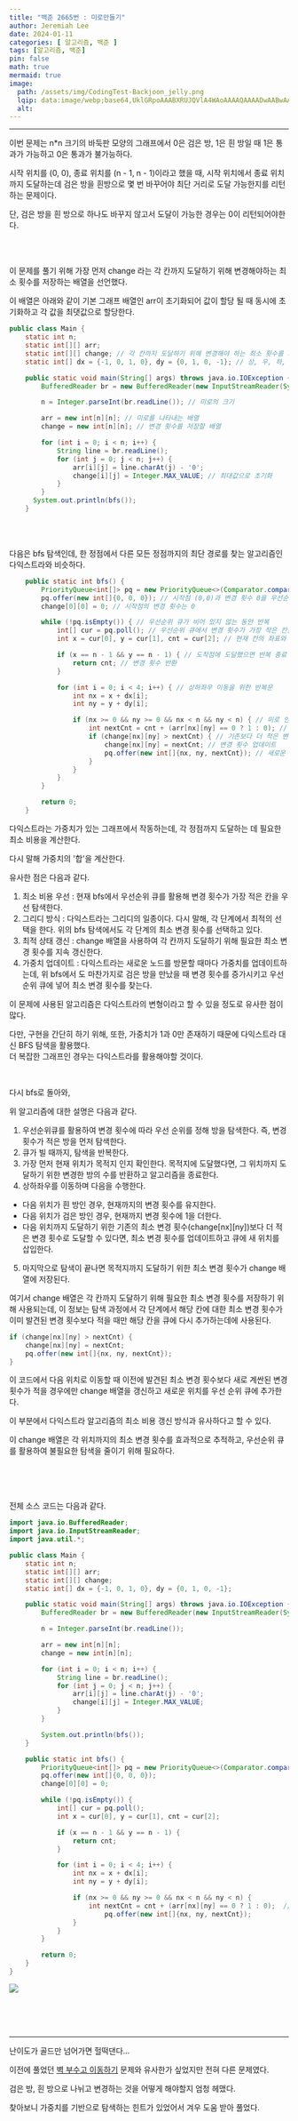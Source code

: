 ```yaml
---
title: "백준 2665번 : 미로만들기"
author: Jeremiah Lee
date: 2024-01-11
categories: [ 알고리즘, 백준 ]
tags: [알고리즘, 백준]
pin: false
math: true
mermaid: true
image: 
  path: /assets/img/CodingTest-Backjoon_jelly.png
  lqip: data:image/webp;base64,UklGRpoAAABXRUJQVlA4WAoAAAAQAAAADwAABwAAQUxQSDIAAAARL0AmbZurmr57yyIiqE8oiG0bejIYEQTgqiDA9vqnsUSI6H+oAERp2HZ65qP/VIAWAFZQOCBCAAAA8AEAnQEqEAAIAAVAfCWkAALp8sF8rgRgAP7o9FDvMCkMde9PK7euH5M1m6VWoDXf2FkP3BqV0ZYbO6NA/VFIAAAA
  alt: 
---
```

***

이번 문제는 n*n 크기의 바둑판 모양의 그래프에서 0은 검은 방, 1은 흰 방일 때 1은 통과가 가능하고 0은 통과가 불가능하다.

시작 위치를 (0, 0), 종료 위치를 (n - 1, n - 1)이라고 했을 때, 시작 위치에서 종료 위치까지 도달하는데 검은 방을 흰방으로 몇 번 바꾸어야 최단 거리로 도달 가능한지를 리턴하는 문제이다.

단, 검은 방을 흰 방으로 하나도 바꾸지 않고서 도달이 가능한 경우는 0이 리턴되어야한다.

<br>
<br>

이 문제를 풀기 위해 가장 먼저 change 라는 각 칸까지 도달하기 위해 변경해야하는 최소 횟수를 저장하는 배열을 선언했다.

이 배열은 아래와 같이 기본 그래프 배열인 arr이 초기화되어 값이 할당 될 때 동시에 초기화하고 각 값을 최댓값으로 할당한다.

```java
public class Main {
    static int n;
    static int[][] arr;
    static int[][] change; // 각 칸까지 도달하기 위해 변경해야 하는 최소 횟수를 저장
    static int[] dx = {-1, 0, 1, 0}, dy = {0, 1, 0, -1}; // 상, 우, 하, 좌 이동을 위한 배열

    public static void main(String[] args) throws java.io.IOException {
        BufferedReader br = new BufferedReader(new InputStreamReader(System.in));

        n = Integer.parseInt(br.readLine()); // 미로의 크기

        arr = new int[n][n]; // 미로를 나타내는 배열
        change = new int[n][n]; // 변경 횟수를 저장할 배열

        for (int i = 0; i < n; i++) {
            String line = br.readLine();
            for (int j = 0; j < n; j++) {
                arr[i][j] = line.charAt(j) - '0';
                change[i][j] = Integer.MAX_VALUE; // 최대값으로 초기화
            }
        }
      System.out.println(bfs());
    }
```

<br>
<br>

다음은 bfs 탐색인데, 한 정점에서 다른 모든 정점까지의 최단 경로를 찾는 알고리즘인 다익스트라와 비슷하다.

```java
    public static int bfs() {
        PriorityQueue<int[]> pq = new PriorityQueue<>(Comparator.comparingInt(o -> o[2]));
        pq.offer(new int[]{0, 0, 0}); // 시작점 (0,0)과 변경 횟수 0을 우선순위 큐에 추가
        change[0][0] = 0; // 시작점의 변경 횟수는 0

        while (!pq.isEmpty()) { // 우선순위 큐가 비어 있지 않는 동안 반복
            int[] cur = pq.poll(); // 우선순위 큐에서 변경 횟수가 가장 작은 칸을 꺼냄
            int x = cur[0], y = cur[1], cnt = cur[2]; // 현재 칸의 좌표와 변경 횟수

            if (x == n - 1 && y == n - 1) { // 도착점에 도달했으면 반복 종료
                return cnt; // 변경 횟수 반환
            }

            for (int i = 0; i < 4; i++) { // 상하좌우 이동을 위한 반복문
                int nx = x + dx[i];
                int ny = y + dy[i];

                if (nx >= 0 && ny >= 0 && nx < n && ny < n) { // 미로 안에 있는지 확인
                    int nextCnt = cnt + (arr[nx][ny] == 0 ? 1 : 0); // 다음 칸이 검은 방이면 변경 횟수 1 증가
                    if (change[nx][ny] > nextCnt) { // 기존보다 더 적은 변경 횟수로 갈 수 있다면
                        change[nx][ny] = nextCnt; // 변경 횟수 업데이트
                        pq.offer(new int[]{nx, ny, nextCnt}); // 새로운 변경 횟수로 우선순위 큐에 추가
                    }
                }
            }
        }

        return 0;
    }
```

다익스트라는 가중치가 있는 그래프에서 작동하는데, 각 정점까지 도달하는 데 필요한 최소 비용을 계산한다.

다시 말해 가중치의 '합'을 계산한다.

유사한 점은 다음과 같다.

1. 최소 비용 우선 : 현재 bfs에서 우선순위 큐를 활용해 변경 횟수가 가장 적은 칸을 우선 탐색한다.
2. 그리디 방식 : 다익스트라는 그리디의 일종이다. 다시 말해, 각 단계에서 최적의 선택을 한다. 위의 bfs 탐색에서도 각 단계의 최소 변경 횟수를 선택하고 있다.
3. 최적 상태 갱신 : change 배열을 사용하여 각 칸까지 도달하기 위해 필요한 최소 변경 횟수를 지속 갱신한다.
4. 가중치 업데이트 : 다익스트라는 새로운 노드를 방문할 때마다 가중치를 업데이트하는데, 위 bfs에서 도 마찬가지로 검은 방을 만났을 때 변경 횟수를 증가시키고 우선 순위 큐에 넣어 최소 변경 횟수를 찾는다.

이 문제에 사용된 알고리즘은 다익스트라의 변형이라고 할 수 있을 정도로 유사한 점이 많다.

다만, 구현을 간단히 하기 위해, 또한, 가중치가 1과 0만 존재하기 때문에 다익스트라 대신 BFS 탐색을 활용했다.   
더 복잡한 그래프인 경우는 다익스트라를 활용해야할 것이다.

<br>

다시 bfs로 돌아와,

위 알고리즘에 대한 설명은 다음과 같다.

1. 우선순위큐를 활용하여 변경 횟수에 따라 우선 순위를 정해 방을 탐색한다. 즉, 변경 횟수가 적은 방을 먼저 탐색한다.
2. 큐가 빌 때까지, 탐색을 반복한다.
3. 가장 먼저 현재 위치가 목적지 인지 확인한다. 목적지에 도달했다면, 그 위치까지 도달하기 위한 변경한 방의 수를 반환하고 알고리즘을 종료한다.
4. 상하좌우를 이동하며 다음을 수행한다.
  - 다음 위치가 흰 방인 경우, 현재까지의 변경 횟수를 유지한다.
  - 다음 위치가 검은 방인 경우, 현재까지 변경 횟수에 1을 더한다.
  - 다음 위치까지 도달하기 위한 기존의 최소 변경 횟수(change[nx][ny])보다 더 적은 변경 횟수로 도달할 수 있다면, 최소 변경 횟수를 업데이트하고 큐에 새 위치를 삽입한다.
5. 마지막으로 탐색이 끝나면 목적지까지 도달하기 위한 최소 변경 횟수가 change 배열에 저장된다.

여기서 change 배열은 각 칸까지 도달하기 위해 필요한 최소 변경 횟수를 저장하기 위해 사용되는데, 이 정보는
탐색 과정에서 각 단계에서 해당 칸에 대한 최소 변경 횟수가 이미 발견된 변경 횟수보다 적을 때만 해당 칸을 큐에 다시 추가하는데에 사용된다.

```java
if (change[nx][ny] > nextCnt) {
    change[nx][ny] = nextCnt;
    pq.offer(new int[]{nx, ny, nextCnt});
}

```

이 코드에서 다음 위치로 이동할 때 이전에 발견된 최소 변경 횟수보다 새로 계싼된 변경 횟수가 적을 경우에만 
change 배열을 갱신하고 새로운 위치를 우선 순위 큐에 추가한다.

이 부분에서 다익스트라 알고리즘의 최소 비용 갱신 방식과 유사하다고 할 수 있다.

이 change 배열은 각 위치까지의 최소 변경 횟수를 효과적으로 추적하고, 우선순위 큐를 활용하여 불필요한 탐색을 줄이기 위해 필요하다.

<br>
<br>
<br>

전체 소스 코드는 다음과 같다.

```java
import java.io.BufferedReader;
import java.io.InputStreamReader;
import java.util.*;

public class Main {
    static int n;
    static int[][] arr;
    static int[][] change;
    static int[] dx = {-1, 0, 1, 0}, dy = {0, 1, 0, -1};

    public static void main(String[] args) throws java.io.IOException {
        BufferedReader br = new BufferedReader(new InputStreamReader(System.in));

        n = Integer.parseInt(br.readLine());

        arr = new int[n][n];
        change = new int[n][n];

        for (int i = 0; i < n; i++) {
            String line = br.readLine();
            for (int j = 0; j < n; j++) {
                arr[i][j] = line.charAt(j) - '0';
                change[i][j] = Integer.MAX_VALUE;
            }
        }

        System.out.println(bfs());
    }

    public static int bfs() {
        PriorityQueue<int[]> pq = new PriorityQueue<>(Comparator.comparingInt(o -> o[2]));
        pq.offer(new int[]{0, 0, 0});
        change[0][0] = 0;

        while (!pq.isEmpty()) {
            int[] cur = pq.poll();
            int x = cur[0], y = cur[1], cnt = cur[2];

            if (x == n - 1 && y == n - 1) {
                return cnt;
            }

            for (int i = 0; i < 4; i++) {
                int nx = x + dx[i];
                int ny = y + dy[i];

                if (nx >= 0 && ny >= 0 && nx < n && ny < n) {
                    int nextCnt = cnt + (arr[nx][ny] == 0 ? 1 : 0);  // 검은 방을 만나면 cnt를 1 증가
                        pq.offer(new int[]{nx, ny, nextCnt});
                }
            }
        }

        return 0;
    }
}
```
![](/assets/img/CT_BJ_LOG/BJ_2665.png)

<br>
<br>
<br>

***

난이도가 골드만 넘어가면 헐떡댄다...

이전에 풀었던 [벽 부수고 이동하기](https://021skyfall.github.io/posts/CT-BJ_2206/) 문제와 유사한가 싶었지만
전혀 다른 문제였다.

검은 방, 흰 방으로 나뉘고 변경하는 것을 어떻게 해야할지 엄청 헤맸다.

찾아보니 가중치를 기반으로 탐색하는 힌트가 있었어서 겨우 도움 받아 풀었다.
